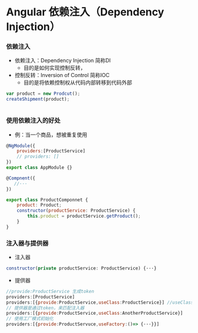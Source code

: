 # Angular 依赖注入（Dependency Injection）

### 依赖注入

* 依赖注入：Dependency Injection 简称DI
  * 目的是如何实现控制反转，
* 控制反转：Inversion of Control 简称IOC
  * 目的是将依赖控制权从代码内部转移到代码外部

```js
var product = new Prodcut();
createShipment(product);
```

```

```

### 使用依赖注入的好处

* 例：当一个商品，想被重复使用

```js
@NgModule({
    providers:[ProductService]
    // providers: []
})
export class AppModule {}

@Compnent({
   //···
})

export class ProductComponnet {
    product: Product;
    constructor(productService: ProductService) {
        this.product = productService.getProduct();
    }
}
```

### 注入器与提供器

* 注入器

```js
constructor(private productService: ProductService) {···}
```

* 提供器

```js
//provide:ProductService 生成token
providers:[ProductService]
providers:[{provide:ProductService,useClass:ProductService}] //useClass 使用 new
// 提供器是通过token，来匹配注入器
providers:[{provide:ProductService,useClass:AnotherProductService}]
// 使用工厂模式初始化
providers:[{provide:ProductServuce,useFactory:()=> {···}}]
```



